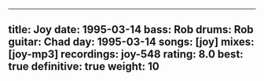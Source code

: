 
---
title: Joy
date: 1995-03-14
bass:	Rob
drums:	Rob
guitar:	Chad
day: 1995-03-14
songs: [joy]
mixes: [joy-mp3]
recordings: joy-548
rating: 8.0
best: true
definitive: true
weight: 10
---

